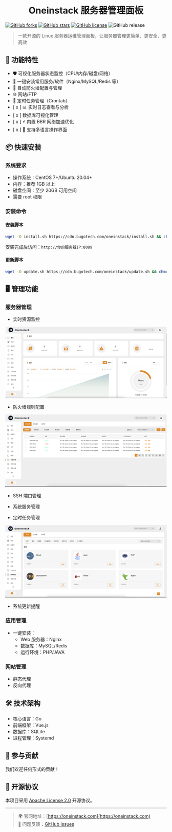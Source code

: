 <h1 align="center">Oneinstack 服务器管理面板</h1>

[![GitHub forks](https://img.shields.io/github/forks/oneinstack/Oneinstack-Panel)](https://github.com/oneinstack/Oneinstack-Panel/network)
[![GitHub stars](https://img.shields.io/github/stars/oneinstack/Oneinstack-Panel)](https://github.com/oneinstack/Oneinstack-Panel/stargazers)
[![GitHub license](https://img.shields.io/github/license/oneinstack/Oneinstack-Panel)](https://github.com/oneinstack/Oneinstack-Panel/blob/main/LICENSE)
![GitHub release](https://img.shields.io/github/v/release/oneinstack/Oneinstack-Panel)

> 一款开源的 Linux 服务器运维管理面板，让服务器管理更简单、更安全、更高效

## 🚀 功能特性

- 🛡️ 可视化服务器状态监控（CPU/内存/磁盘/网络）
- 🔧 一键安装常用服务/软件（Nginx/MySQL/Redis 等）
- 🔐 自动防火墙配置与管理
- 🌐 网站/FTP
- 🔄 定时任务管理（Crontab）
- [ x ] 📊 实时日志查看与分析
- [ x ] 数据库可视化管理
- [ x ] ⚡ 内置 BBR 网络加速优化
- [ x ] 📡 支持多语言操作界面

## 📦 快速安装

### 系统要求

- 操作系统：CentOS 7+/Ubuntu 20.04+
- 内存：推荐 1GB 以上
- 磁盘空间：至少 20GB 可用空间
- 需要 root 权限

### 安装命令

#### 安装脚本

```bash
wget -O install.sh https://cdn.bugotech.com/oneinstack/install.sh && chmod +x install.sh && ./install.sh
```

安装完成后访问：`http://你的服务器IP:8089`

#### 更新脚本

```bash
wget -O update.sh https://cdn.bugotech.com/oneinstack/update.sh && chmod +x update.sh && ./update.sh
```

## 🖥️ 管理功能

### 服务器管理

- 实时资源监控

![alt 属性文本](img/1.png)

- 防火墙规则配置

![alt 属性文本](img/2.png)

- SSH 端口管理

- 系统服务管理
- 定时任务管理

![alt 属性文本](img/3.png)

- 系统更新提醒

### 应用管理

- 一键安装：
  - Web 服务器：Nginx
  - 数据库：MySQL/Redis
  - 运行环境：PHP/JAVA

### 网站管理

- 静态代理
- 反向代理

## 🛠️ 技术架构

- 核心语言：Go
- 前端框架：Vue.js
- 数据库：SQLite
- 进程管理：Systemd

## 🤝 参与贡献

我们欢迎任何形式的贡献！

## 📄 开源协议

本项目采用 [Apache License 2.0](LICENSE) 开源协议。

---

> 🌍 官网地址：[https://oneinstack.com](https://oneinstack.com)  
> 🐛 问题反馈：[GitHub Issues](https://github.com/oneinstack/Oneinstack-Panel/issues)
